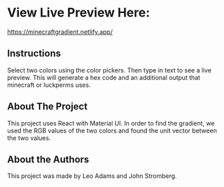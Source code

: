 # View Live Preview Here: 

https://minecraftgradient.netlify.app/

## Instructions
Select two colors using the color pickers. Then type in text to see a live preview. This will generate a hex code and an additional output that minecraft or luckperms uses.

## About The Project
This project uses React with Material UI. In order to find the gradient, we used the RGB values of the two colors and found the unit vector between the two values.

## About the Authors
This project was made by Leo Adams and John Stromberg.

